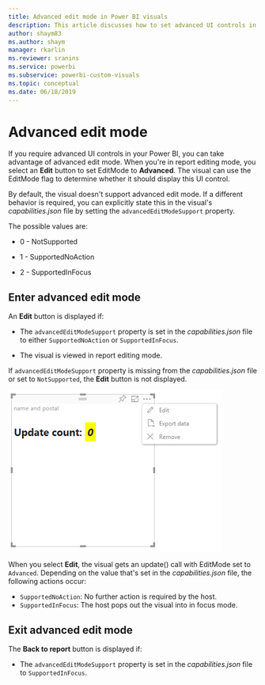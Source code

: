 ```yaml
---
title: Advanced edit mode in Power BI visuals
description: This article discusses how to set advanced UI controls in Power BI Visuals.
author: shaym83
ms.author: shaym
manager: rkarlin
ms.reviewer: sranins
ms.service: powerbi
ms.subservice: powerbi-custom-visuals
ms.topic: conceptual
ms.date: 06/18/2019
---
```


# Advanced edit mode

If you require advanced UI controls in your Power BI, you can take advantage of advanced edit mode. When you're in report editing mode, you select an **Edit** button to set EditMode to **Advanced**. The visual can use the EditMode flag to determine whether it should display this UI control.

By default, the visual doesn't support advanced edit mode. If a different behavior is required, you can explicitly state this in the visual's *capabilities.json* file by setting the `advancedEditModeSupport` property.

The possible values are:

- 0 - NotSupported

- 1 - SupportedNoAction

- 2 - SupportedInFocus

## Enter advanced edit mode

An **Edit** button is displayed if:

* The `advancedEditModeSupport` property is set in the *capabilities.json* file to either `SupportedNoAction` or `SupportedInFocus`.

* The visual is viewed in report editing mode.

If `advancedEditModeSupport` property is missing from the *capabilities.json* file or set to `NotSupported`, the **Edit** button is not displayed.

![Enter edit mode](./media/edit-mode.png)

When you select **Edit**, the visual gets an update() call with EditMode set to `Advanced`. Depending on the value that's set in the *capabilities.json* file, the following actions occur:

* `SupportedNoAction`: No further action is required by the host.
* `SupportedInFocus`: The host pops out the visual into in focus mode.

## Exit advanced edit mode

The **Back to report** button is displayed if:

* The `advancedEditModeSupport` property is set in the *capabilities.json* file to `SupportedInFocus`.
